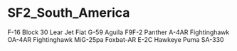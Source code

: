# SF2_South_America

F-16 Block 30
Lear Jet
Fiat G-59 Aguila
F9F-2 Panther
A-4AR Fightinghawk
OA-4AR Fightinghawk
MiG-25pa Foxbat-AR
E-2C Hawkeye
Puma SA-330